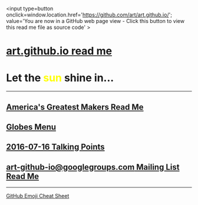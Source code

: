 <span style=display:none; >[You are now in a GitHub source code view - click this link to view Read Me file as a web page]
( http://art.github.io/#readme.md "View file as a web page." ) </span>
<input type=button onclick=window.location.href='https://github.com/art/art.github.io/'; 
value='You are now in a GitHub web page view - Click this button to view this read me file as source code' >


[art.github.io read me]( https://art.github.io/index.html#readme.md )
===


# Let the <span style=color:yellow >sun</span> shine in...

<hr>

## [America's Greatest Makers Read Me]( https://art.github.io/projects/americas-greatest-makers/#readme.md )

## [Globes Menu]( http://art.github.io/globes/ )

## [2016-07-16 Talking Points]( https://art.github.io/operations/5w/ )

## [art-github-io@googlegroups.com Mailing List Read Me]( https://art.github.io/operations/mailing-list/ )

***

[GitHub Emoji Cheat Sheet]( http://www.webpagefx.com/tools/emoji-cheat-sheet/ )